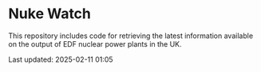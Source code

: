 # Nuke Watch

This repository includes code for retrieving the latest information available on the output of EDF nuclear power plants in the UK.

Last updated: 2025-02-11 01:05